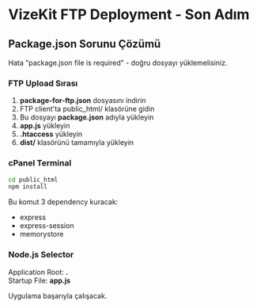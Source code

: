 # VizeKit FTP Deployment - Son Adım

## Package.json Sorunu Çözümü

Hata "package.json file is required" - doğru dosyayı yüklemelisiniz.

### FTP Upload Sırası

1. **package-for-ftp.json** dosyasını indirin
2. FTP client'ta public_html/ klasörüne gidin  
3. Bu dosyayı **package.json** adıyla yükleyin
4. **app.js** yükleyin
5. **.htaccess** yükleyin
6. **dist/** klasörünü tamamıyla yükleyin

### cPanel Terminal

```bash
cd public_html
npm install
```

Bu komut 3 dependency kuracak:
- express
- express-session  
- memorystore

### Node.js Selector

Application Root: **.**  
Startup File: **app.js**

Uygulama başarıyla çalışacak.